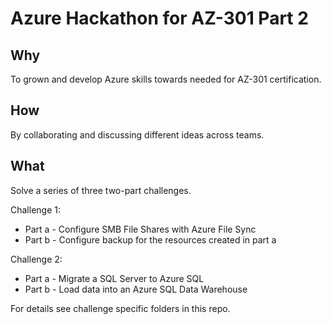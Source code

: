 # Azure Hackathon for AZ-301 Part 2

## Why

To grown and develop Azure skills towards needed for AZ-301 certification.

## How

By collaborating and discussing different ideas across teams.

## What

Solve a series of three two-part challenges.

Challenge 1:

* Part a - Configure SMB File Shares with Azure File Sync
* Part b - Configure backup for the resources created in part a

Challenge 2:

* Part a - Migrate a SQL Server to Azure SQL
* Part b - Load data into an Azure SQL Data Warehouse

For details see challenge specific folders in this repo.
